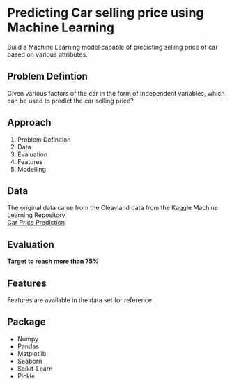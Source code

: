 # Predicting Car selling price using Machine Learning

Build a Machine Learning model capable of predicting selling price of car based on various attributes.

## Problem Defintion
Given various factors of the car in the form of independent variables, which can be used to  predict the car selling price?

## Approach
1. Problem Definition
2. Data
3. Evaluation
4. Features
5. Modelling

## Data
The original data came from the Cleavland data from the Kaggle Machine Learning Repository<br>
<a href="https://www.kaggle.com/nehalbirla/vehicle-dataset-from-cardekho">Car Price Prediction</a>

## Evaluation

**Target to reach more than 75%**

## Features
Features are available in the data set for reference

## Package
* Numpy
* Pandas
* Matplotlib
* Seaborn
* Scikit-Learn
* Pickle
